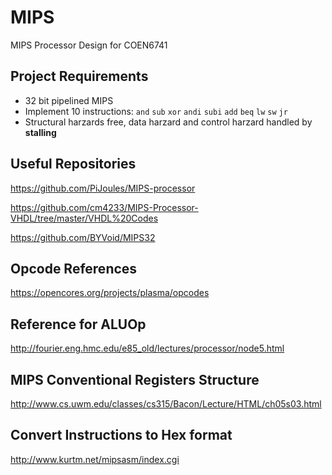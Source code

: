 # MIPS

MIPS Processor Design for COEN6741

## Project Requirements

- 32 bit pipelined MIPS
- Implement 10 instructions: `and` `sub` `xor` `andi` `subi` `add` `beq` `lw` `sw` `jr`
- Structural harzards free, data harzard and control harzard handled by **stalling**

## Useful Repositories

https://github.com/PiJoules/MIPS-processor

https://github.com/cm4233/MIPS-Processor-VHDL/tree/master/VHDL%20Codes

https://github.com/BYVoid/MIPS32

## Opcode References
https://opencores.org/projects/plasma/opcodes
## Reference for ALUOp
http://fourier.eng.hmc.edu/e85_old/lectures/processor/node5.html

## MIPS Conventional Registers Structure
http://www.cs.uwm.edu/classes/cs315/Bacon/Lecture/HTML/ch05s03.html

## Convert Instructions to Hex format
http://www.kurtm.net/mipsasm/index.cgi